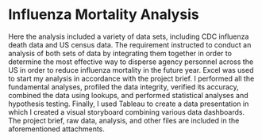 # Influenza Mortality Analysis
Here the analysis included a variety of data sets, including CDC influenza death
data and US census data. The requirement instructed to conduct an analysis of both
sets of data by integrating them together in order to determine the most effective
way to disperse agency personnel across the US in order to reduce influenza
mortality in the future year.
Excel was used to start my analysis in accordance with the project brief. I
performed all the fundamental analyses, profiled the data integrity, verified its
accuracy, combined the data using lookups, and performed statistical analyses and
hypothesis testing. Finally, I used Tableau to create a data presentation in which I
created a visual storyboard combining various data dashboards.
The project brief, raw data, analysis, and other files are included in the
aforementioned attachments.
